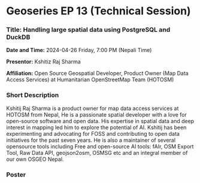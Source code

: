 # Geoseries EP 13 (Technical Session)

### Title: Handling large spatial data using  PostgreSQL and DuckDB 

**Date and Time:** 2024-04-26 Friday, 7:00 PM (Nepali Time)

**Presentor:** Kshitiz Raj Sharma

**Affiliation:** Open Source Geospatial Developer, Product Owner (Map Data Access Services) at Humanitarian OpenStreetMap  Team (HOTOSM)

### Short Description
Kshitij Raj Sharma is a product owner for map data access services at HOTOSM from Nepal, He is a passionate spatial developer with a love for open-source software and open data. His expertise in spatial data and deep interest in mapping led him to explore the potential of AI. Kshitij has been experimenting and advocating for FOSS and contributing to open data initiatives for the past seven years. He is  also a maintainer of several opensource tools including  Free and open-source AI tools: fAIr, OSM Export Tool, Raw Data API, geojson2osm, OSMSG etc and an integral member of our own OSGEO Nepal.

### Poster

